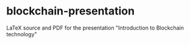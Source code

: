 # blockchain-presentation
LaTeX source and PDF for the presentation "Introduction to Blockchain technology"
